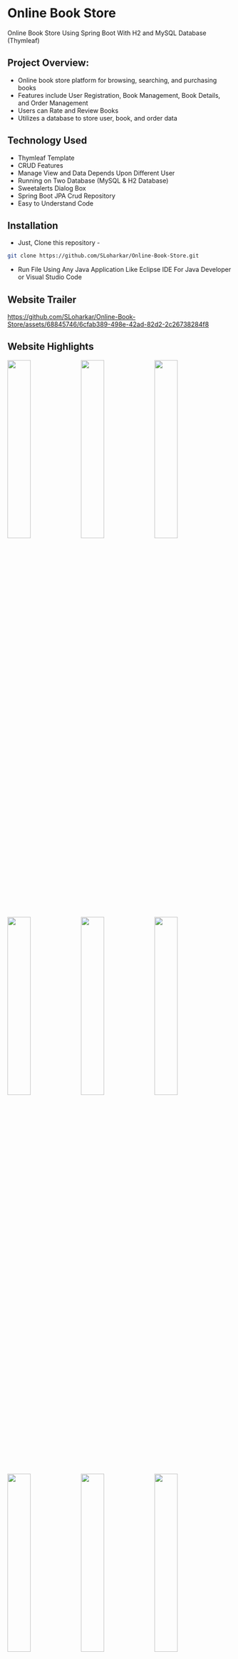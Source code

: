 # Online Book Store
Online Book Store Using Spring Boot With H2 and MySQL Database (Thymleaf)


## Project Overview:
- Online book store platform for browsing, searching, and purchasing books
- Features include User Registration, Book Management, Book Details, and Order Management
- Users can Rate and Review Books
- Utilizes a database to store user, book, and order data


## Technology Used
- Thymleaf Template
- CRUD Features
- Manage View and Data Depends Upon Different User 
- Running on Two Database (MySQL & H2 Database)
- Sweetalerts Dialog Box
- Spring Boot JPA Crud Repository
- Easy to Understand Code
 

## Installation
- Just, Clone this repository - 
````bash 
git clone https://github.com/SLoharkar/Online-Book-Store.git
````
- Run File Using Any Java Application Like Eclipse IDE For Java Developer or Visual Studio Code


## Website Trailer


https://github.com/SLoharkar/Online-Book-Store/assets/68845746/6cfab389-498e-42ad-82d2-2c26738284f8



## Website Highlights
<p align="left" width="100%">

<img width="32%" src="Screenshots/1.png">
  
<img width="32%" src="Screenshots/2.png">

<img width="32%" src="Screenshots/3.png">

<img width="32%" src="Screenshots/4.png">

<img width="32%" src="Screenshots/5.png">

<img width="32%" src="Screenshots/6.png">

<img width="32%" src="Screenshots/7.png">

<img width="32%" src="Screenshots/8.png">

<img width="32%" src="Screenshots/9.png">

<img width="32%" src="Screenshots/10.png">

<img width="32%" src="Screenshots/11.png">

<img width="32%" src="Screenshots/12.png">

<img width="32%" src="Screenshots/13.png">

<img width="32%" src="Screenshots/14.png">

<img width="32%" src="Screenshots/15.png">

<img width="32%" src="Screenshots/16.png">

<img width="32%" src="Screenshots/17.png">

<img width="32%" src="Screenshots/18.png">

<img width="32%" src="Screenshots/19.png">

<img width="32%" src="Screenshots/20.png">

<img width="32%" src="Screenshots/21.png">

<img width="32%" src="Screenshots/22.png">

<img width="32%" src="Screenshots/23.png">

<img width="32%" src="Screenshots/24.png">

<img width="32%" src="Screenshots/25.png">

<img width="32%" src="Screenshots/26.png">

<img width="32%" src="Screenshots/27.png">

<img width="32%" src="Screenshots/28.png">

<img width="32%" src="Screenshots/29.png">

<img width="32%" src="Screenshots/30.png">

<img width="32%" src="Screenshots/31.png">

<img width="32%" src="Screenshots/32.png">

<img width="32%" src="Screenshots/33.png">

<img width="32%" src="Screenshots/34.png">

<img width="32%" src="Screenshots/35.png">

<img width="32%" src="Screenshots/36.png">

<img width="32%" src="Screenshots/37.png">

<img width="32%" src="Screenshots/38.png">

<img width="32%" src="Screenshots/39.png">

<img width="32%" src="Screenshots/40.png">

<img width="32%" src="Screenshots/41.png">

<img width="32%" src="Screenshots/42.png">

<img width="32%" src="Screenshots/43.png">

<img width="32%" src="Screenshots/44.png">

<img width="32%" src="Screenshots/45.png">


</p>


## Dependencies
- `Eclipse-IDE For Java Developer`
- `jdk-17`
- `Spring Boot Version 3.1.3`
- `Spring-boot-starter-Thymeleaf`
- `Windows OS`

## Done By
- '1.ANSAAR.S 110121104010`
- '2.ALIMUDEEN KANI 110121104008`
- '3. ARSATH DEEN. J 110121104012`
- '4. MOHAMED ARSATH 110121104043`
